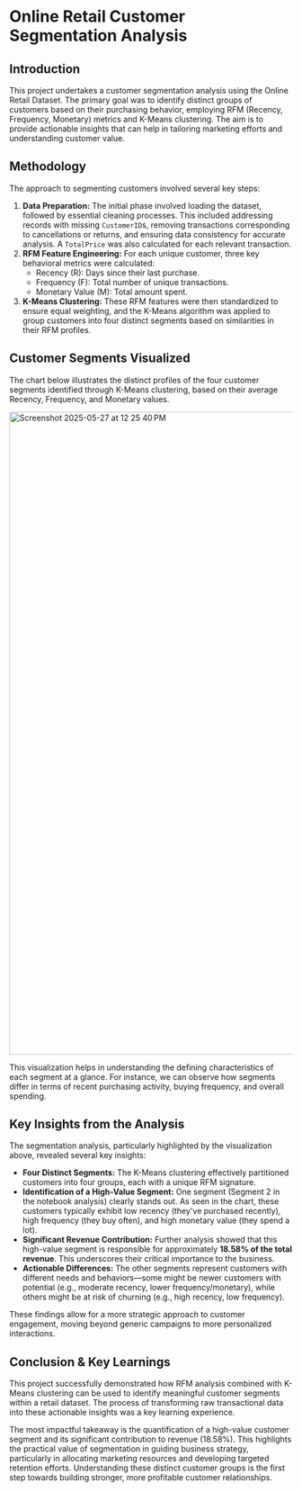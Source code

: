 # Online Retail Customer Segmentation Analysis

## Introduction

This project undertakes a customer segmentation analysis using the Online Retail Dataset. The primary goal was to identify distinct groups of customers based on their purchasing behavior, employing RFM (Recency, Frequency, Monetary) metrics and K-Means clustering. The aim is to provide actionable insights that can help in tailoring marketing efforts and understanding customer value.

## Methodology

The approach to segmenting customers involved several key steps:

1.  **Data Preparation:** The initial phase involved loading the dataset, followed by essential cleaning processes. This included addressing records with missing `CustomerID`s, removing transactions corresponding to cancellations or returns, and ensuring data consistency for accurate analysis. A `TotalPrice` was also calculated for each relevant transaction.
2.  **RFM Feature Engineering:** For each unique customer, three key behavioral metrics were calculated:
    * Recency (R): Days since their last purchase.
    * Frequency (F): Total number of unique transactions.
    * Monetary Value (M): Total amount spent.
3.  **K-Means Clustering:** These RFM features were then standardized to ensure equal weighting, and the K-Means algorithm was applied to group customers into four distinct segments based on similarities in their RFM profiles.

## Customer Segments Visualized

The chart below illustrates the distinct profiles of the four customer segments identified through K-Means clustering, based on their average Recency, Frequency, and Monetary values.

<img width="1143" alt="Screenshot 2025-05-27 at 12 25 40 PM" src="https://github.com/user-attachments/assets/9674c93e-0152-436b-904e-26948478fabc" />

This visualization helps in understanding the defining characteristics of each segment at a glance. For instance, we can observe how segments differ in terms of recent purchasing activity, buying frequency, and overall spending.

## Key Insights from the Analysis

The segmentation analysis, particularly highlighted by the visualization above, revealed several key insights:

* **Four Distinct Segments:** The K-Means clustering effectively partitioned customers into four groups, each with a unique RFM signature.
* **Identification of a High-Value Segment:** One segment (Segment 2 in the notebook analysis) clearly stands out. As seen in the chart, these customers typically exhibit low recency (they've purchased recently), high frequency (they buy often), and high monetary value (they spend a lot).
* **Significant Revenue Contribution:** Further analysis showed that this high-value segment is responsible for approximately **18.58% of the total revenue**. This underscores their critical importance to the business.
* **Actionable Differences:** The other segments represent customers with different needs and behaviors—some might be newer customers with potential (e.g., moderate recency, lower frequency/monetary), while others might be at risk of churning (e.g., high recency, low frequency).

These findings allow for a more strategic approach to customer engagement, moving beyond generic campaigns to more personalized interactions.

## Conclusion & Key Learnings

This project successfully demonstrated how RFM analysis combined with K-Means clustering can be used to identify meaningful customer segments within a retail dataset. The process of transforming raw transactional data into these actionable insights was a key learning experience.

The most impactful takeaway is the quantification of a high-value customer segment and its significant contribution to revenue (18.58%). This highlights the practical value of segmentation in guiding business strategy, particularly in allocating marketing resources and developing targeted retention efforts. Understanding these distinct customer groups is the first step towards building stronger, more profitable customer relationships.
